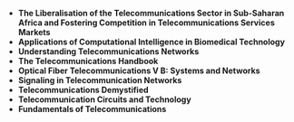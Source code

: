 <ul>

                             

 <li><b><a target="_blank" href="https://github.com/manjunath5496/Telecommunications-Books/blob/master/tlj(1).pdf" style="text-decoration:none;">The Liberalisation of the Telecommunications Sector in Sub-Saharan Africa and Fostering Competition in Telecommunications Services Markets </a></b></li>

 <li><b><a target="_blank" href="https://github.com/manjunath5496/Telecommunications-Books/blob/master/tlj(2).pdf" style="text-decoration:none;">Applications of Computational Intelligence in Biomedical Technology</a></b></li>

<li><b><a target="_blank" href="https://github.com/manjunath5496/Telecommunications-Books/blob/master/tlj(3).pdf" style="text-decoration:none;">Understanding Telecommunications Networks</a></b></li>
 <li><b><a target="_blank" href="https://github.com/manjunath5496/Telecommunications-Books/blob/master/tlj(4).pdf" style="text-decoration:none;">The Telecommunications Handbook</a></b></li>                              
<li><b><a target="_blank" href="https://github.com/manjunath5496/Telecommunications-Books/blob/master/tlj(5).pdf" style="text-decoration:none;">Optical Fiber Telecommunications V B: Systems and Networks</a></b></li>
<li><b><a target="_blank" href="https://github.com/manjunath5496/Telecommunications-Books/blob/master/tlj(6).pdf" style="text-decoration:none;">Signaling in Telecommunication Networks </a></b></li>
 <li><b><a target="_blank" href="https://github.com/manjunath5496/Telecommunications-Books/blob/master/tlj(7).pdf" style="text-decoration:none;">Telecommunications Demystified</a></b></li>

 <li><b><a target="_blank" href="https://github.com/manjunath5496/Telecommunications-Books/blob/master/tlj(8).pdf" style="text-decoration:none;">Telecommunication Circuits and Technology </a></b></li>
   <li><b><a target="_blank" href="https://github.com/manjunath5496/Telecommunications-Books/blob/master/tlj(9).pdf" style="text-decoration:none;">Fundamentals of Telecommunications</a></b></li>
  
   

 
 
 
 
 
</ul>
